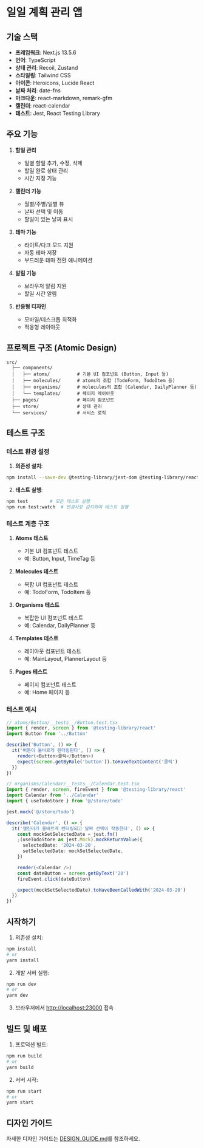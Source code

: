 # 일일 계획 관리 앱

## 기술 스택

- **프레임워크**: Next.js 13.5.6
- **언어**: TypeScript
- **상태 관리**: Recoil, Zustand
- **스타일링**: Tailwind CSS
- **아이콘**: Heroicons, Lucide React
- **날짜 처리**: date-fns
- **마크다운**: react-markdown, remark-gfm
- **캘린더**: react-calendar
- **테스트**: Jest, React Testing Library

## 주요 기능

1. **할일 관리**
   - 일별 할일 추가, 수정, 삭제
   - 할일 완료 상태 관리
   - 시간 지정 기능

2. **캘린더 기능**
   - 월별/주별/일별 뷰
   - 날짜 선택 및 이동
   - 할일이 있는 날짜 표시

3. **테마 기능**
   - 라이트/다크 모드 지원
   - 자동 테마 저장
   - 부드러운 테마 전환 애니메이션

4. **알림 기능**
   - 브라우저 알림 지원
   - 할일 시간 알림

5. **반응형 디자인**
   - 모바일/데스크톱 최적화
   - 적응형 레이아웃

## 프로젝트 구조 (Atomic Design)

```
src/
  ├── components/
  │   ├── atoms/          # 기본 UI 컴포넌트 (Button, Input 등)
  │   ├── molecules/      # atoms의 조합 (TodoForm, TodoItem 등)
  │   ├── organisms/      # molecules의 조합 (Calendar, DailyPlanner 등)
  │   └── templates/      # 페이지 레이아웃
  ├── pages/              # 페이지 컴포넌트
  ├── store/              # 상태 관리
  └── services/           # 서비스 로직
```

## 테스트 구조

### 테스트 환경 설정

1. **의존성 설치**:
```bash
npm install --save-dev @testing-library/jest-dom @testing-library/react @testing-library/user-event jest jest-environment-jsdom ts-jest
```

2. **테스트 실행**:
```bash
npm test        # 모든 테스트 실행
npm run test:watch  # 변경사항 감지하여 테스트 실행
```

### 테스트 계층 구조

1. **Atoms 테스트**
   - 기본 UI 컴포넌트 테스트
   - 예: Button, Input, TimeTag 등

2. **Molecules 테스트**
   - 복합 UI 컴포넌트 테스트
   - 예: TodoForm, TodoItem 등

3. **Organisms 테스트**
   - 복잡한 UI 컴포넌트 테스트
   - 예: Calendar, DailyPlanner 등

4. **Templates 테스트**
   - 레이아웃 컴포넌트 테스트
   - 예: MainLayout, PlannerLayout 등

5. **Pages 테스트**
   - 페이지 컴포넌트 테스트
   - 예: Home 페이지 등

### 테스트 예시

```typescript
// atoms/Button/__tests__/Button.test.tsx
import { render, screen } from '@testing-library/react'
import Button from '../Button'

describe('Button', () => {
  it('버튼이 올바르게 렌더링된다', () => {
    render(<Button>클릭</Button>)
    expect(screen.getByRole('button')).toHaveTextContent('클릭')
  })
})

// organisms/Calendar/__tests__/Calendar.test.tsx
import { render, screen, fireEvent } from '@testing-library/react'
import Calendar from '../Calendar'
import { useTodoStore } from '@/store/todo'

jest.mock('@/store/todo')

describe('Calendar', () => {
  it('캘린더가 올바르게 렌더링되고 날짜 선택이 작동한다', () => {
    const mockSetSelectedDate = jest.fn()
    ;(useTodoStore as jest.Mock).mockReturnValue({
      selectedDate: '2024-03-20',
      setSelectedDate: mockSetSelectedDate,
    })

    render(<Calendar />)
    const dateButton = screen.getByText('20')
    fireEvent.click(dateButton)

    expect(mockSetSelectedDate).toHaveBeenCalledWith('2024-03-20')
  })
})
```

## 시작하기

1. 의존성 설치:
```bash
npm install
# or
yarn install
```

2. 개발 서버 실행:
```bash
npm run dev
# or
yarn dev
```

3. 브라우저에서 [http://localhost:23000](http://localhost:23000) 접속

## 빌드 및 배포

1. 프로덕션 빌드:
```bash
npm run build
# or
yarn build
```

2. 서버 시작:
```bash
npm run start
# or
yarn start
```

## 디자인 가이드

자세한 디자인 가이드는 [DESIGN_GUIDE.md](DESIGN_GUIDE.md)를 참조하세요.
